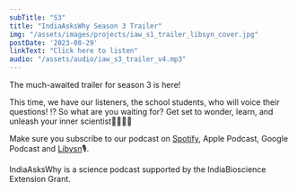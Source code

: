 ```yaml
---
subTitle: "S3" 
title: "IndiaAsksWhy Season 3 Trailer"
img: "/assets/images/projects/iaw_s1_trailer_libsyn_cover.jpg"
postDate: '2023-08-29'
linkText: "Click here to listen"
audio: "/assets/audio/iaw_s3_trailer_v4.mp3"
---
```

The much-awaited trailer for season 3 is here!

This time, we have our listeners, the school students, who will voice their questions!
⁉️ So what are you waiting for? Get set to wonder, learn, and unleash your inner scientist🔬🔭🧪🎤

Make sure you subscribe to our podcast on [Spotify](https://open.spotify.com/episode/07aDTOjpMGdRhTRsptqPv9?si=00bf83b70d094166), Apple Podcast, Google Podcast and [Libysn](https://sites.libsyn.com/424112/indiaaskswhy-season-3-trailer)🎙️. 

IndiaAsksWhy is a science podcast supported by the IndiaBioscience Extension Grant. 